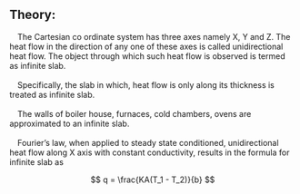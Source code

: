 <h2>Theory:</h2>

<p>
   &emsp;The Cartesian co ordinate system has three axes namely X, Y and Z. The heat flow in the direction of any one of these axes is called unidirectional heat flow. The object through which such heat flow is observed is termed as infinite slab. <br><br>
	&emsp;Specifically, the slab in which, heat flow is only along its thickness is treated as infinite slab.<br><br>
	&emsp;The walls of boiler house, furnaces, cold chambers, ovens are approximated to an infinite slab.<br><br> 
	&emsp;Fourier’s law, when applied to steady state conditioned, unidirectional heat flow along X axis with constant conductivity, results in the formula for infinite slab as
</p>

$$
   q = \frac{KA(T_1 - T_2)}{b}
$$<script type="text/javascript" id="MathJax-script" async src="https://cdn.jsdelivr.net/npm/mathjax@3/es5/tex-mml-chtml.js"> </script>